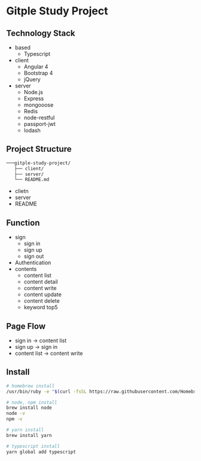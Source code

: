 # Gitple Study Project

## Technology Stack
 - based
   - Typescript
 - client
   - Angular 4
   - Bootstrap 4
   - jQuery
 - server
   - Node.js
   - Express
   - mongooose
   - Redis
   - node-restful
   - passport-jwt
   - lodash

## Project Structure
```bash
───gitple-study-project/
   ├── client/
   ├── server/
   └── README.md
```
 - clietn
 - server
 - README

## Function
 - sign
   - sign in
   - sign up
   - sign out
 - Authentication
 - contents
   - content list
   - content detail
   - content write
   - content update
   - content delete
   - keyword top5

## Page Flow
- sign in -> content list
- sign up -> sign in
- content list -> content write

## Install
```bash
# homebrew install
/usr/bin/ruby -e "$(curl -fsSL https://raw.githubusercontent.com/Homebrew/install/master/install)"

# node, npm install
brew install node
node -v
npm -v

# yarn install
brew install yarn

# typescript install
yarn global add typescript
```

